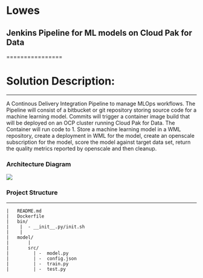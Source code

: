 # Lowes
## Jenkins Pipeline for ML models on Cloud Pak for Data


================

# Solution Description:

---------------------

A Continous Delivery Integration Pipeline to manage MLOps workflows. The
Pipeline will consist of a bitbucket or git repository storing source
code for a machine learning model. Commits will trigger a container
image build that will be deployed on an OCP cluster running Cloud Pak
for Data. The Container will run code to 1. Store a machine learning
model in a WML repository, create a deployment in WML for the model,
create an openscale subscription for the model, score the model against
target data set, return the quality metrics reported by openscale and
then cleanup.

### Architecture Diagram
![](plot.png)

### Project Structure
-----------------

    |   README.md
    |   Dockerfile
    |   bin/
    |    |  - __init__.py/init.sh 
    |    |
    |   model/
    |       |
    |       src/
    |         | -  model.py
    |         | -  config.json
    |         | -  train.py
    |         | -  test.py
